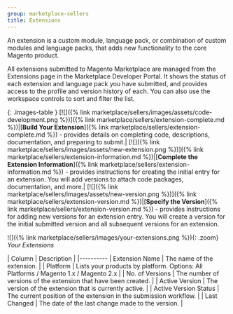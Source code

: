 ```yaml
---
group: marketplace-sellers
title: Extensions
---
```


An extension is a custom module, language pack, or combination of custom modules and language packs, that adds new functionality to the core Magento product.

All extensions submitted to Magento Marketplace are managed from the Extensions page in the Marketplace Developer Portal. It shows the status of each extension and language pack you have submitted, and provides access to the profile and version history of each. You can also use the workspace controls to sort and filter the list.

{: .images-table }
[![]({% link marketplace/sellers/images/assets/code-development.png %})]({% link marketplace/sellers/extension-complete.md %})|[**Build Your Extension**]({% link marketplace/sellers/extension-complete.md %}) - provides details on completing code, descriptions, documentation, and preparing to submit.|
[![]({% link marketplace/sellers/images/assets/new-extension.png %})]({% link marketplace/sellers/extension-information.md %})|[**Complete the Extension Information**]({% link marketplace/sellers/extension-information.md %}) - provides instructions for creating the initial entry for an extension. You will add versions to attach code packages, documentation, and more.|
[![]({% link marketplace/sellers/images/assets/new-version.png %})]({% link marketplace/sellers/extension-version.md %})|[**Specify the Version**]({% link marketplace/sellers/extension-version.md %}) - provides instructions for adding new versions for an extension entry. You will create a version for the initial submitted version and all subsequent versions for an extension.

![]({% link marketplace/sellers/images/your-extensions.png %}){: .zoom}
_Your Extensions_

| Column | Description |
|----------
| Extension Name | The name of the extension. |
| Platform | Lists your products by platform. Options: All Platforms / Magento 1.x / Magento 2.x |
| No. of Versions | The number of versions of the extension that have been created. |
| Active Version | The version of the extension that is currently active. |
| Active Version Status | The current position of the extension in the submission workflow. |
| Last Changed | The date of the last change made to the version. |

<!--
  This is a style declaration so that graphics in the first column are the same size
-->
<style>
.images-table td:first-of-type {
  width: 100px;
}
</style>